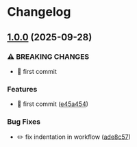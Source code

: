 # Changelog

## [1.0.0](https://github.com/Foxon-Consulting/foxondocs/compare/v0.0.1...1.0.0) (2025-09-28)


### ⚠ BREAKING CHANGES

* :tada: first commit

### Features

* :tada: first commit ([e45a454](https://github.com/Foxon-Consulting/foxondocs/commit/e45a4541cfaa69079434269dae7450475f579bc5))


### Bug Fixes

* :pencil2: fix indentation in workflow ([ade8c57](https://github.com/Foxon-Consulting/foxondocs/commit/ade8c579a151b0b918b66c66ef052a5e5ad8ada8))
